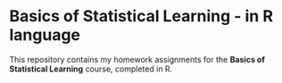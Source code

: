 # Basics of Statistical Learning - in R language

This repository contains my homework assignments for the **Basics of Statistical Learning** course, completed in R.
